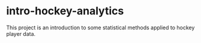 # intro-hockey-analytics
This project is an introduction to some statistical methods applied to hockey player data. 
